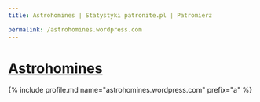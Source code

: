 ```yaml
---
title: Astrohomines | Statystyki patronite.pl | Patromierz

permalink: /astrohomines.wordpress.com
---
```


# [Astrohomines](https://patronite.pl/astrohomines.wordpress.com)

{% include profile.md name="astrohomines.wordpress.com" prefix="a" %}
